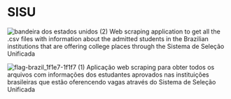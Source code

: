 # SISU

![bandeira dos estados unidos (2)](https://github.com/rafaelbkneip/cheat-sheet/assets/69248454/18a1e69e-cb09-49d1-b434-a0d96bd3bd14)
Web scraping application to get all the .csv files with information about the admitted students in the Brazilian institutions that are offering college places through the Sistema de Seleção Unificada

![flag-brazil_1f1e7-1f1f7 (1)](https://github.com/rafaelbkneip/cheat-sheet/assets/69248454/2908a5bb-8737-4d4c-bfb5-b53c2b6a9c5f)
Aplicação web scraping para obter todos os arquivos com informações dos estudantes aprovados nas instituições brasileiras que estão oferencendo
vagas através do Sistema de Seleção Unificada
